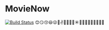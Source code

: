 # MovieNow

[![Build Status](https://travis-ci.org/octopress/include-tag.svg)](https://www.themoviedb.org/?language=en-US)
:blush::smirk::kissing_closed_eyes::satisfied::stuck_out_tongue_winking_eye::punch::v::herb::mushroom::blossom::four_leaf_clover::sunny::dromedary_camel::tea::poultry_leg::icecream::muscle::leaves::gift::closed_book::crown:
